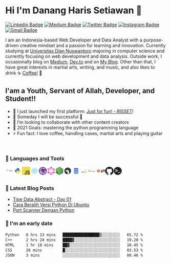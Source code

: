 # Hi I'm Danang Haris Setiawan 👋

[![Linkedin Badge](https://img.shields.io/badge/Mr.haris-blue?style=for-the-badge&logo=Linkedin&logoColor=white&link=https://www.linkedin.com/in/danang-haris-setiawan-darisset/)](https://www.linkedin.com/in/danang-haris-setiawan-darisset/)
[![Medium Badge](https://img.shields.io/badge/@danangharis-000000?style=for-the-badge&labelColor=000000&logo=Medium&link=https://medium.com/@mr.danangharissetiawan)](https://medium.com/@mr.danangharissetiawan)
[![Twitter Badge](https://img.shields.io/badge/@danangharisset1-1ca0f1?style=for-the-badge&labelColor=1ca0f1&logo=twitter&logoColor=white&link=https://twitter.com/Danangharisset1)](https://twitter.com/Danangharisset1)
[![Instagram Badge](https://img.shields.io/badge/@mr.danang_haris-purple?style=for-the-badge&logo=instagram&logoColor=white&link=https://www.instagram.com/mr.danang_haris/)](https://www.instagram.com/mr.danang_haris/)
[![Gmail Badge](https://img.shields.io/badge/-mr.danangharissetiawan-c14438?style=for-the-badge&logo=Gmail&logoColor=white&link=mailto:mr.danangharissetiawan@gmail.com)](mailto:mr.danangharissetiawan@gmail.com)


I am an Indonesia-based Web Developer and Data Analyst with a purpose-driven creative mindset and a passion for learning and innovation.
Currently studying at [Universitas Dian Nuswantoro](https://dinus.ac.id/) majoring in computer science and currently focusing on web development and data analysis.
Outside work, I occasionally blog on [Medium](https://medium.com/@mr.danangharissetiawan), [Dev.to](https://dev.to/danangharissetiawan) and on [My Blog](https://memories.risset.me).
Other than that, I have great interests in martial arts, writing, and music, and also likes to drink ☕ [Coffee!](https://www.buymeacoffee.com/darisset) 🥰


<!-- <img align="right" src="https://media.giphy.com/media/BFDYVDaCi4X5oupjWP/giphy.gif"> -->

<!-- <div style="width:100%;height:0;padding-bottom:56%;position:relative;"><iframe src="https://giphy.com/embed/ZapH43gBVQWNCTbuc6" width="100%" height="100%" style="position:absolute" frameBorder="0" class="giphy-embed" allowFullScreen></iframe></div><p><a href="https://giphy.com/gifs/ZapH43gBVQWNCTbuc6">via GIPHY</a></p> -->

## I'am a Youth, Servant of Allah, Developer, and Student!!


- 🔭 I just launched my first platform: [Just for fun! - RISSET][website]!
- 🌱 Someday I will be successful 🤣
- 👯 I’m looking to collaborate with other content creators
- 🥅 2021 Goals: mastering the python programming language
- ⚡ Fun fact: I love coffee, handling cases, martial arts and playing guitar


<br>

### 🚀 **Languages and Tools**

[<img align="left" alt="JAVA" width="26px" src="https://raw.githubusercontent.com/github/explore/80688e429a7d4ef2fca1e82350fe8e3517d3494d/topics/java/java.png" />][webdevplaylist]
[<img align="left" alt="PYTHON" width="26px" src="https://raw.githubusercontent.com/github/explore/80688e429a7d4ef2fca1e82350fe8e3517d3494d/topics/python/python.png" />][webdevplaylist]
[<img align="left" alt="Javascript" width="26px" src="https://raw.githubusercontent.com/github/explore/80688e429a7d4ef2fca1e82350fe8e3517d3494d/topics/javascript/javascript.png" />][webdevplaylist]
[<img align="left" alt="React" width="26px" src="https://raw.githubusercontent.com/github/explore/80688e429a7d4ef2fca1e82350fe8e3517d3494d/topics/react/react.png" />][webdevplaylist]
[<img align="left" alt="Gatsby" width="26px" src="https://raw.githubusercontent.com/github/explore/e94815998e4e0713912fed477a1f346ec04c3da2/topics/gatsby/gatsby.png" />][webdevplaylist]
[<img align="left" alt="GraphQL" width="26px" src="https://raw.githubusercontent.com/github/explore/80688e429a7d4ef2fca1e82350fe8e3517d3494d/topics/graphql/graphql.png" />][webdevplaylist]
[<img align="left" alt="Node.js" width="26px" src="https://raw.githubusercontent.com/github/explore/80688e429a7d4ef2fca1e82350fe8e3517d3494d/topics/nodejs/nodejs.png" />][webdevplaylist]
[<img align="left" alt="Deno" width="26px" src="https://raw.githubusercontent.com/github/explore/361e2821e2dea67711cde99c9c40ed357061cf27/topics/deno/deno.png" />][webdevplaylist]
[<img align="left" alt="SQL" width="26px" src="https://raw.githubusercontent.com/github/explore/80688e429a7d4ef2fca1e82350fe8e3517d3494d/topics/sql/sql.png" />][webdevplaylist]
[<img align="left" alt="MySQL" width="26px" src="https://raw.githubusercontent.com/github/explore/80688e429a7d4ef2fca1e82350fe8e3517d3494d/topics/mysql/mysql.png" />][webdevplaylist]
[<img align="left" alt="MongoDB" width="26px" src="https://raw.githubusercontent.com/github/explore/80688e429a7d4ef2fca1e82350fe8e3517d3494d/topics/mongodb/mongodb.png" />][webdevplaylist]
[<img align="left" alt="Git" width="26px" src="https://raw.githubusercontent.com/github/explore/80688e429a7d4ef2fca1e82350fe8e3517d3494d/topics/git/git.png" />][webdevplaylist]
[<img align="left" alt="GitHub" width="26px" src="https://raw.githubusercontent.com/github/explore/78df643247d429f6cc873026c0622819ad797942/topics/github/github.png" />][webdevplaylist]
[<img align="left" alt="Terminal" width="26px" src="https://raw.githubusercontent.com/github/explore/80688e429a7d4ef2fca1e82350fe8e3517d3494d/topics/terminal/terminal.png" />][webdevplaylist]

<br />
<br />

### 📕 Latest Blog Posts
<!-- BLOG-POST-LIST:START -->
- [Tipe Data Abstract - Day 01](https://dev.to/danangharissetiawan/tipe-data-abstract-day-01-4lcd)
- [Cara Beralih Versi Python Di Ubuntu](https://dev.to/danangharissetiawan/cara-beralih-versi-python-di-ubuntu-4h8)
- [Port Scanner Dengan Python](https://dev.to/danangharissetiawan/port-scanner-dengan-python-40o0)
<!-- BLOG-POST-LIST:END -->

### 📅 I'm an early date

<!--START_SECTION:waka-->
```text
Python   8 hrs 13 mins   ████████████████▒░░░░░░░░   65.72 % 
C++      2 hrs 24 mins   ████▓░░░░░░░░░░░░░░░░░░░░   19.20 % 
HTML     1 hr 18 mins    ██▓░░░░░░░░░░░░░░░░░░░░░░   10.45 % 
CSS      26 mins         █░░░░░░░░░░░░░░░░░░░░░░░░   03.53 % 
JSON     3 mins          ░░░░░░░░░░░░░░░░░░░░░░░░░   00.46 % 
```
<!--END_SECTION:waka-->


[website]: https://risset.social
[twitter]: https://twitter.com/Danangharisset1
[instagram]: https://www.instagram.com/mr.danang_haris
[linkedin]: https://www.linkedin.com/in/danang-haris-setiawan-darisset
[webdevplaylist]: https://github.com/danangharissetiawan/danangharissetiawan
